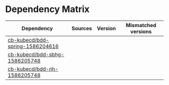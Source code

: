 # Dependency Matrix

Dependency | Sources | Version | Mismatched versions
---------- | ------- | ------- | -------------------
[cb-kubecd/bdd-spring-1586204616](https://github.com/cb-kubecd/bdd-spring-1586204616.git) |  | []() | 
[cb-kubecd/bdd-sbhg-1586205748](https://github.com/cb-kubecd/bdd-sbhg-1586205748.git) |  | []() | 
[cb-kubecd/bdd-nh-1586205748](https://github.com/cb-kubecd/bdd-nh-1586205748.git) |  | []() | 
